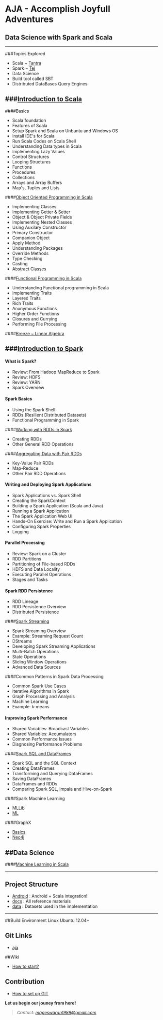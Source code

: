 # AJA - Accomplish Joyfull Adventures

## Data Science with Spark and Scala
-------------------------------------

###Topics Explored
- Scala ~ [Tantra ](src/examples/scala/org/aja/tantra/examples)
- Spark ~ [Tej](src/examples/scala/org/aja/tej/examples)
- Data Science
- Build tool called SBT
- Distributed DataBases Query Engines

###[Introduction to Scala](src/examples/scala/org/aja/tantra/examples)
------------------------

####Basics
- Scala foundation
- Features of Scala
- Setup Spark and Scala on Unbuntu and Windows OS
- Install IDE's for Scala
- Run Scala Codes on Scala Shell
- Understanding Data types in Scala
- Implementing Lazy Values
- Control Structures
- Looping Structures
- Functions
- Procedures
- Collections
- Arrays and Array Buffers
- Map's, Tuples and Lists

####[Object Oriented Programming in Scala](src/examples/scala/org/aja/tantra/examples/classes)
- Implementing Classes
- Implementing Getter & Setter
- Object & Object Private Fields
- Implementing Nested Classes
- Using Auxilary Constructor
- Primary Constructor
- Companion Object
- Apply Method
- Understanding Packages
- Override Methods
- Type Checking
- Casting
- Abstract Classes

####[Functional Programming in Scala](src/examples/scala/org/aja/tantra/examples/fp)
- Understanding Functional programming in Scala
- Implementing Traits
- Layered Traits
- Rich Traits
- Anonymous Functions
- Higher Order Functions
- Closures and Currying
- Performing File Processing

####[Breeze ~ Linear Algebra](src/examples/scala/org/aja/tantra/examples/breeze)

###[Introduction to Spark](src/examples/scala/org/aja/tej/examples)
--------------------------

#### What is Spark?
- Review: From Hadoop MapReduce to Spark
- Review: HDFS
- Review: YARN
- Spark Overview 
 
#### Spark Basics
- Using the Spark Shell
- RDDs (Resilient Distributed Datasets)
- Functional Programming in Spark

####[Working with RDDs in Spark](src/examples/scala/org/aja/tej/examples/spark)
- Creating RDDs
- Other General RDD Operations

####[Aggregating Data with Pair RDDs](src/examples/scala/org/aja/tej/examples/spark)
- Key-Value Pair RDDs
- Map-Reduce
- Other Pair RDD Operations

#### Writing and Deploying Spark Applications
- Spark Applications vs. Spark Shell
- Creating the SparkContext
- Building a Spark Application (Scala and Java)
- Running a Spark Application
- The Spark Application Web UI
- Hands-On Exercise: Write and Run a Spark Application
- Configuring Spark Properties
- Logging

#### Parallel Processing
- Review: Spark on a Cluster
- RDD Partitions
- Partitioning of File-based RDDs
- HDFS and Data Locality
- Executing Parallel Operations
- Stages and Tasks

#### Spark RDD Persistence
- RDD Lineage
- RDD Persistence Overview
- Distributed Persistence

####[Spark Streaming](src/examples/scala/org/aja/tej/examples/streaming)
- Spark Streaming Overview
- Example: Streaming Request Count
- DStreams
- Developing Spark Streaming Applications
- Multi-Batch Operations
- State Operations
- Sliding Window Operations
- Advanced Data Sources

####Common Patterns in Spark Data Processing
- Common Spark Use Cases
- Iterative Algorithms in Spark
- Graph Processing and Analysis
- Machine Learning
- Example: k-means

#### Improving Spark Performance
- Shared Variables: Broadcast Variables
- Shared Variables: Accumulators
- Common Performance Issues
- Diagnosing Performance Problems

####[Spark SQL and DataFrames](src/examples/scala/org/aja/tej/examples/sparksql)
- Spark SQL and the SQL Context
- Creating DataFrames
- Transforming and Querying DataFrames
- Saving DataFrames
- DataFrames and RDDs
- Comparing Spark SQL, Impala and Hive-on-Spark

####Spark Machine Learning
- [MLLib](src/examples/scala/org/aja/tej/examples/mllib)
- [ML](src/examples/scala/org/aja/tej/examples/ml)

####GraphX
- [Basics](src/examples/scala/org/aja/tej/examples/ml)
- [Neo4j](src/examples/scala/org/aja/tej/examples/graphx/neo4j)


##Data Science
--------------
####[Machine Learning in Scala](src/examples/scala/org/aja/tantra/examples/ml)

---------------------------------------------------------------------------------

## Project Structure
- [Android](https://github.com/Mageswaran1989/aja/tree/master/android) : Android + Scala integration!
- [docs](https://github.com/Mageswaran1989/aja/tree/master/docs) : All reference materials
- [data](https://github.com/Mageswaran1989/aja/tree/master/data) : Datasets used in the implementation

-----------------------------------------------------------------------------------

##Build Environment
Linux Ubuntu 12.04+

## Git Links
- [aja](https://github.com/Mageswaran1989/aja)

##Wiki
- [How to start?](https://github.com/Mageswaran1989/aja/wiki/How-to-start%3F)
	
## Contribution  
- [How to set up GIT](https://github.com/Mageswaran1989/aja/wiki/Setting-up-the-GIT)

**Let us begin our jouney from here!**
> *Contact: mageswaran1989@gmail.com*



